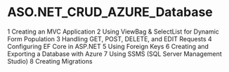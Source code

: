 # ASO.NET_CRUD_AZURE_Database
1 Creating an MVC Application 2 Using ViewBag &amp; SelectList for Dynamic Form Population 3 Handling GET, POST, DELETE, and EDIT Requests  4 Configuring EF Core in ASP.NET 5 Using Foreign Keys 6 Creating and Exporting a Database with Azure  7 Using SSMS (SQL Server Management Studio) 8 Creating Migrations
